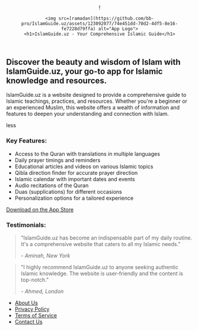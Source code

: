 
<!DOCTYPE html>
<html>
<head>
  <title>IslamGuide.uz - Your Comprehensive Islamic Guide</title>
</head>
<body>
  <header>!

    <img src=[ramadan](https://github.com/bb-pro/IslamGuide.uz/assets/123092077/74e451dd-70d2-4df5-8e16-fe7228d79ffa) alt="App Logo">
    <h1>IslamGuide.uz - Your Comprehensive Islamic Guide</h1>
  </header>
  <section>
    <h2>Discover the beauty and wisdom of Islam with IslamGuide.uz, your go-to app for Islamic knowledge and resources.</h2>
    <p>IslamGuide.uz is a website designed to provide a comprehensive guide to Islamic teachings, practices, and resources. Whether you're a beginner or an experienced Muslim, this website offers a wealth of information and features to deepen your understanding and connection with Islam.</p>

less

<h3>Key Features:</h3>
<ul>
  <li>Access to the Quran with translations in multiple languages</li>
  <li>Daily prayer timings and reminders</li>
  <li>Educational articles and videos on various Islamic topics</li>
  <li>Qibla direction finder for accurate prayer direction</li>
  <li>Islamic calendar with important dates and events</li>
  <li>Audio recitations of the Quran</li>
  <li>Duas (supplications) for different occasions</li>
  <li>Personalization options for a tailored experience</li>
</ul>

<a href="app-store-link" class="cta-button">Download on the App Store</a>

  </section>
  <section>
    <h3>Testimonials:</h3>
    <blockquote>
      <p>"IslamGuide.uz has become an indispensable part of my daily routine. It's a comprehensive website that caters to all my Islamic needs."</p>
      <cite>- Aminah, New York</cite>
    </blockquote>
    <blockquote>
      <p>"I highly recommend IslamGuide.uz to anyone seeking authentic Islamic knowledge. The website is user-friendly and the content is top-notch."</p>
      <cite>- Ahmed, London</cite>
    </blockquote>
  </section>
  <footer>
    <nav>
      <ul>
        <li><a href="about-us">About Us</a></li>
        <li><a href="privacy-policy">Privacy Policy</a></li>
        <li><a href="terms-of-service">Terms of Service</a></li>
        <li><a href="contact-us">Contact Us</a></li>
      </ul>
    </nav>
  </footer>
</body>
</html>
